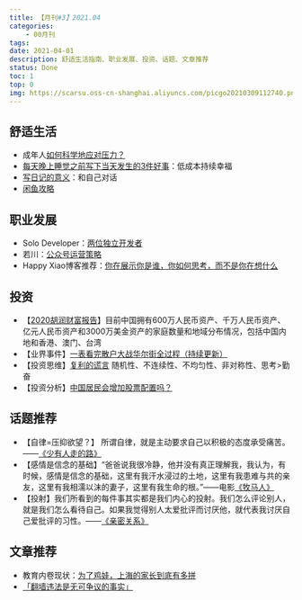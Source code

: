 ```yaml
---
title: 【月刊#3】2021.04
categories:
    - 00月刊
tags:
date: 2021-04-01
description: 舒适生活指南、职业发展、投资、话题、文章推荐
status: Done
toc: 1
top: 0
img: https://scarsu.oss-cn-shanghai.aliyuncs.com/picgo20210309112740.png
---
```


## 舒适生活

- 成年人[如何科学地应对压力？](http://wufazhuce.com/question/3148)
- [每天晚上睡觉之前写下当天发生的3件好事](https://www.douban.com/gallery/topic/284123/)：低成本持续幸福
- [写日记的意义](https://www.douban.com/gallery/topic/296222/)：和自己对话
- [闲鱼攻略](https://www.notion.so/xian-b0da52ba0afe4946907efd7dbcd91ed6)

## 职业发展

- Solo Developer：[两位独立开发者](https://twitter.com/waylybaye/status/1356513036303962112)
- 若川：[公众号运营策略](https://mp.weixin.qq.com/s/HWMfggIU6YTSOW2WviAxQg)
- Happy Xiao博客推荐：[你在展示你是谁，你如何思考，而不是你在想什么](https://mailchi.mp/2934bd0bd96e/newsletter?e=5fe73a4a12)

## 投资

- 【[2020胡润财富报告](https://www.hurun.net/zh-CN/reports/Detail?num=O37XUUGER51W)】目前中国拥有600万人民币资产、千万人民币资产、亿元人民币资产和3000万美金资产的家庭数量和地域分布情况，包括中国内地和香港、澳门、台湾
- 【业界事件】[一表看完散户大战华尔街全过程（持续更新）](https://bitable.feishu.cn/apppmH1tnO5OPZvBiOjl3fu3tBB?table=tblvGUyT13QJ3qDm&view=vewuNfwLSj)
- 【投资思维】[复利的谎言](https://mp.weixin.qq.com/s/1pJSuOSrNIj4KPB0F8O54A) 随机性、不连续性、不均匀性、非对称性、思考>勤奋
- 【投资分析】[中国居民会增加股票配置吗？](https://mp.weixin.qq.com/s/FbEpVm5HZXVLiF-CAmAg6g)

## 话题推荐

- 【自律=压抑欲望？】 所谓自律，就是主动要求自己以积极的态度承受痛苦。——[《少有人走的路》](https://weread.qq.com/web/reader/1d2322d0720cbe751d2d787k45c322601945c48cce2e120)
- 【感情是信念的基础】“爸爸说我很冷静，他并没有真正理解我，我认为，有时候，感情是信念的基础，这里有我汗水浸过的土地，这里有我患难与共的亲友，这里有我相濡以沫的妻子，这里有我生命的根。”——电影[《牧马人》](https://movie.douban.com/subject/1308038/)
- 【投射】我们所看到的每件事其实都是我们内心的投射。我们怎么评论别人，就是我们怎么看待自己。如果我觉得别人太爱批评而讨厌他，就代表我讨厌自己爱批评的习性。——[《亲密关系》](https://book.douban.com/subject/26363229/)

## 文章推荐

- 教育内卷现状：[为了鸡娃，上海的家长到底有多拼](https://mp.weixin.qq.com/s/kBWQ9DU_R2fvawzgkAXQug)
- [「翻墙违法是无可争议的事实」](https://mp.weixin.qq.com/s/vy668sp66e4ZeOXo2QZU1w)